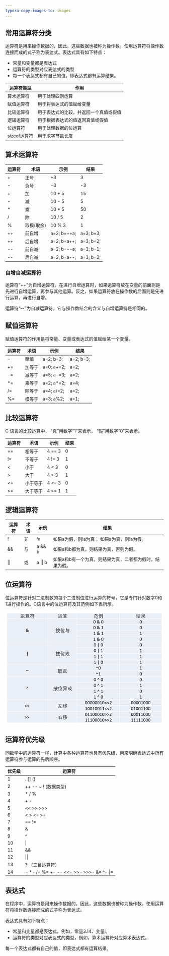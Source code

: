 ```yaml
---
typora-copy-images-to: images
---
```


## 常用运算符分类

运算符是用来操作数据的，因此，这些数据也被称为操作数，使用运算符将操作数连接而成的式子称为表达式。表达式具有如下特点：

- 常量和变量都是表达式
- 运算符的类型对应表达式的类型
- 每一个表达式都有自己的值，即表达式都有运算结果。

| 运算符类型     | 作用                  |
| --------- | ------------------- |
| 算术运算符     | 用于处理四则运算            |
| 赋值运算符     | 用于将表达式的值赋给变量        |
| 比较运算符     | 用于表达式的比较，并返回一个真值或假值 |
| 逻辑运算符     | 用于根据表达式的值返回真值或假值    |
| 位运算符      | 用于处理数据的位运算          |
| sizeof运算符 | 用于求字节数长度            |

## 算术运算符

| 运算符  | 术语     | 示例          | 结果        |
| ---- | ------ | ----------- | --------- |
| +    | 正号     | +3          | 3         |
| -    | 负号     | -3          | -3        |
| +    | 加      | 10 + 5      | 15        |
| -    | 减      | 10 - 5      | 5         |
| *    | 乘      | 10 * 5      | 50        |
| /    | 除      | 10 / 5      | 2         |
| %    | 取模(取余) | 10 % 3      | 1         |
| ++   | 前自增    | a=2; b=++a; | a=3; b=3; |
| ++   | 后自增    | a=2; b=a++; | a=3; b=2; |
| --   | 前自减    | a=2; b=--a; | a=1; b=1; |
| --   | 后自减    | a=2; b=a--; | a=1; b=2; |

### 自增自减运算符

运算符“++”为自增运算符。在进行自增运算时，如果运算符放在变量的前面则是先进行自增运算，再参与其他运算。反之，如果运算符放在操作数的后面则是先进行运算，再进行自增。

运算符“--”为自减运算符，它与操作数结合的含义与自增运算符是相同的。

## 赋值运算符

赋值运算符的作用是将常量、变量或表达式的值赋给某一个变量。

| 运算符  | 术语   | 示例         | 结果        |
| ---- | ---- | ---------- | --------- |
| =    | 赋值   | a=2; b=3;  | a=2; b=3; |
| +=   | 加等于  | a=0; a+=2; | a=2;      |
| -=   | 减等于  | a=5; a-=3; | a=2;      |
| *=   | 乘等于  | a=2; a*=2; | a=4;      |
| /=   | 除等于  | a=4; a/=2; | a=2;      |
| %=   | 模等于  | a=3; a%2;  | a=1;      |

## 比较运算符

C 语言的比较运算中， “真”用数字“1”来表示， “假”用数字“0”来表示。

| 运算符  | 术语   | 示例     | 结果   |
| ---- | ---- | ------ | ---- |
| ==   | 相等于  | 4 == 3 | 0    |
| !=   | 不等于  | 4 != 3 | 1    |
| <    | 小于   | 4 < 3  | 0    |
| >    | 大于   | 4 > 3  | 1    |
| <=   | 小于等于 | 4 <= 3 | 0    |
| >=   | 大于等于 | 4 >= 1 | 1    |

## 逻辑运算符

| 运算符  | 术语   | 示例       | 结果                            |
| ---- | ---- | -------- | ----------------------------- |
| !    | 非    | !a       | 如果a为假，则!a为真；  如果a为真，则!a为假。    |
| &&   | 与    | a && b   | 如果a和b都为真，则结果为真，否则为假。          |
| \|\| | 或    | a \|\| b | 如果a和b有一个为真，则结果为真，二者都为假时，结果为假。 |

## 位运算符

位运算符是针对二进制数的每个二进制位进行运算的符号，它是专门针对数字0和1进行操作的。C语言中的位运算符及其范例如下表所示。

![1500551458205](images/1500551458205.png)

## 运算符优先级

同数学中的运算符一样，计算中各种运算符也具有优先级，用来明确表达式中所有运算符参与运算的先后顺序。

| 优先级  | 运算符                                      |
| ---- | ---------------------------------------- |
| 1    | .   []  ()                               |
| 2    | ++   --  ~  !  (数据类型)                    |
| 3    | *   /  %                                 |
| 4    | +   -                                    |
| 5    | <<  >>   >>>                             |
| 6    | <   > <=  >=                             |
| 7    | ==   !=                                  |
| 8    | &                                        |
| 9    | ^                                        |
| 10   | \|                                       |
| 11   | &&                                       |
| 12   | \|\|                                     |
| 13   | ?:（三目运算符）                                |
| 14   | =   *=  /=  %=   +=  -=  <<=   >>=  >>>=  &=   ^=  \|= |

## 表达式

在程序中，运算符是用来操作数据的，因此，这些数据也被称为操作数，使用运算符将操作数连接而成的式子称为表达式。

表达式具有如下特点：

- 常量和变量都是表达式，例如，常量3.14、变量i。
- 运算符的类型对应表达式的类型，例如，算术运算符对应算术表达式。

每一个表达式都有自己的值，即表达式都有运算结果。